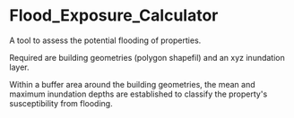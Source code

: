 # Flood_Exposure_Calculator
A tool to assess the potential flooding of properties.

Required are building geometries (polygon shapefil) and an xyz inundation layer.

Within a buffer area around the building geometries, the mean and maximum inundation depths are established to classify the property's susceptibility from flooding. 
